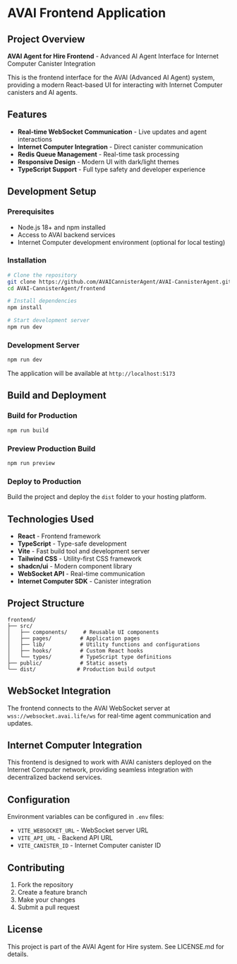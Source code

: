 # AVAI Frontend Application

## Project Overview

**AVAI Agent for Hire Frontend** - Advanced AI Agent Interface for Internet Computer Canister Integration

This is the frontend interface for the AVAI (Advanced AI Agent) system, providing a modern React-based UI for interacting with Internet Computer canisters and AI agents.

## Features

- **Real-time WebSocket Communication** - Live updates and agent interactions
- **Internet Computer Integration** - Direct canister communication
- **Redis Queue Management** - Real-time task processing
- **Responsive Design** - Modern UI with dark/light themes
- **TypeScript Support** - Full type safety and developer experience

## Development Setup

### Prerequisites

- Node.js 18+ and npm installed
- Access to AVAI backend services
- Internet Computer development environment (optional for local testing)

### Installation

```bash
# Clone the repository
git clone https://github.com/AVAICannisterAgent/AVAI-CannisterAgent.git
cd AVAI-CannisterAgent/frontend

# Install dependencies
npm install

# Start development server
npm run dev
```

### Development Server

```bash
npm run dev
```

The application will be available at `http://localhost:5173`

## Build and Deployment

### Build for Production

```bash
npm run build
```

### Preview Production Build

```bash
npm run preview
```

### Deploy to Production

Build the project and deploy the `dist` folder to your hosting platform.

## Technologies Used

- **React** - Frontend framework
- **TypeScript** - Type-safe development
- **Vite** - Fast build tool and development server
- **Tailwind CSS** - Utility-first CSS framework
- **shadcn/ui** - Modern component library
- **WebSocket API** - Real-time communication
- **Internet Computer SDK** - Canister integration

## Project Structure

```
frontend/
├── src/
│   ├── components/     # Reusable UI components
│   ├── pages/         # Application pages
│   ├── lib/           # Utility functions and configurations
│   ├── hooks/         # Custom React hooks
│   └── types/         # TypeScript type definitions
├── public/            # Static assets
└── dist/             # Production build output
```

## WebSocket Integration

The frontend connects to the AVAI WebSocket server at `wss://websocket.avai.life/ws` for real-time agent communication and updates.

## Internet Computer Integration

This frontend is designed to work with AVAI canisters deployed on the Internet Computer network, providing seamless integration with decentralized backend services.

## Configuration

Environment variables can be configured in `.env` files:

- `VITE_WEBSOCKET_URL` - WebSocket server URL
- `VITE_API_URL` - Backend API URL
- `VITE_CANISTER_ID` - Internet Computer canister ID

## Contributing

1. Fork the repository
2. Create a feature branch
3. Make your changes
4. Submit a pull request

## License

This project is part of the AVAI Agent for Hire system. See LICENSE.md for details.
